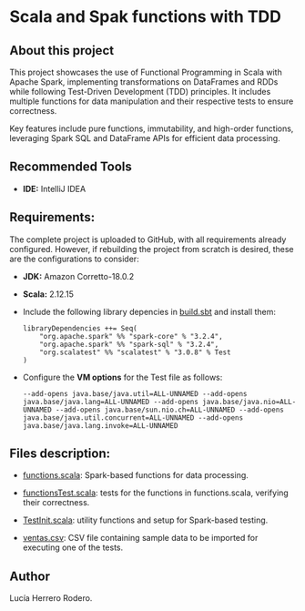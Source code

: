 # Scala and Spak functions with TDD

## About this project

This project showcases the use of Functional Programming in Scala with Apache Spark, implementing transformations on DataFrames and RDDs while following Test-Driven Development (TDD) principles. It includes multiple functions for data manipulation and their respective tests to ensure correctness.  

Key features include pure functions, immutability, and high-order functions, leveraging Spark SQL and DataFrame APIs for efficient data processing.

## Recommended Tools  
- **IDE:** IntelliJ IDEA

## Requirements:


The complete project is uploaded to GitHub, with all requirements already configured. However, if rebuilding the project from scratch is desired, these are the configurations to consider:

* **JDK:** Amazon Corretto-18.0.2

* **Scala:** 2.12.15

* Include the following library depencies in [build.sbt](https://github.com/luherod/Scala_Spark_functions_TDD/blob/main/Scala_Spark_fucntions_TDD/build.sbt) and install them:
    
    ```
    libraryDependencies ++= Seq(
        "org.apache.spark" %% "spark-core" % "3.2.4",
        "org.apache.spark" %% "spark-sql" % "3.2.4",
        "org.scalatest" %% "scalatest" % "3.0.8" % Test
    )
    ```

* Configure the **VM options** for the Test file as follows:

    ```
    --add-opens java.base/java.util=ALL-UNNAMED --add-opens java.base/java.lang=ALL-UNNAMED --add-opens java.base/java.nio=ALL-UNNAMED --add-opens java.base/sun.nio.ch=ALL-UNNAMED --add-opens java.base/java.util.concurrent=ALL-UNNAMED --add-opens java.base/java.lang.invoke=ALL-UNNAMED
    ```



## Files description:

* [functions.scala](https://github.com/luherod/Scala_Spark_functions_TDD/blob/main/Scala_Spark_fucntions_TDD/src/main/scala/functions_package/functions.scala): Spark-based functions for data processing.

* [functionsTest.scala](https://github.com/luherod/Scala_Spark_functions_TDD/blob/main/Scala_Spark_fucntions_TDD/src/test/scala/functions_package/functionsTest.scala): tests for the functions in functions.scala, verifying their correctness.

* [TestInit.scala](https://github.com/luherod/Scala_Spark_functions_TDD/blob/main/Scala_Spark_fucntions_TDD/src/test/scala/utils/TestInit.scala): utility functions and setup for Spark-based testing.

* [ventas.csv](https://github.com/luherod/Scala_Spark_functions_TDD/blob/main/Scala_Spark_fucntions_TDD/src/test/resources/ventas.csv): CSV file containing sample data to be imported for executing one of the tests.

## Author

Lucía Herrero Rodero.
